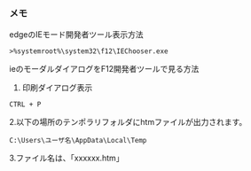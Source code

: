# 


### メモ
edgeのIEモード開発者ツール表示方法
```
>%systemroot%\system32\f12\IEChooser.exe
```

ieのモーダルダイアログをF12開発者ツールで見る方法
1. 印刷ダイアログ表示
```
CTRL + P 
```
2.以下の場所のテンポラリフォルダにhtmファイルが出力されます。
```
C:\Users\ユーザ名\AppData\Local\Temp
```
3.ファイル名は、「xxxxxx.htm」
